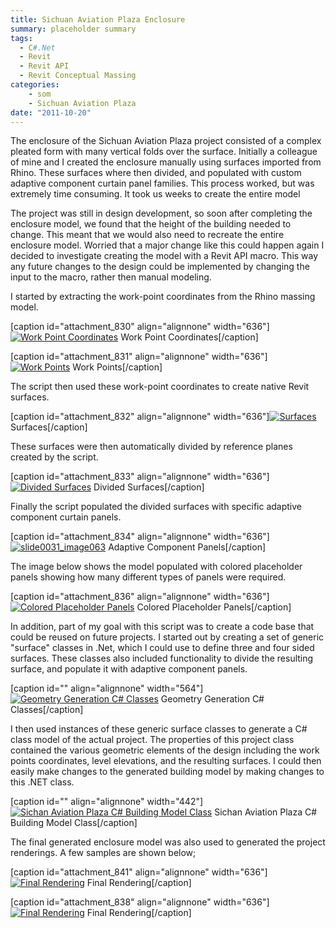 ```yaml
---
title: Sichuan Aviation Plaza Enclosure
summary: placeholder summary
tags:
  - C#.Net
  - Revit
  - Revit API
  - Revit Conceptual Massing
categories:
    - som
    - Sichuan Aviation Plaza
date: "2011-10-20"
---
```


The enclosure of the Sichuan Aviation Plaza project consisted of a complex pleated form with many vertical folds over the surface. Initially a colleague of mine and I created the enclosure manually using surfaces imported from Rhino. These surfaces where then divided, and populated with custom adaptive component curtain panel families. This process worked, but was extremely time consuming. It took us weeks to create the entire model

The project was still in design development, so soon after completing the enclosure model, we found that the height of the building needed to change. This meant that we would also need to recreate the entire enclosure model. Worried that a major change like this could happen again I decided to investigate creating the model with a Revit API macro. This way any future changes to the design could be implemented by changing the input to the macro, rather then manual modeling.

I started by extracting the work-point coordinates from the Rhino massing model.

\[caption id="attachment_830" align="alignnone" width="636"\][![](http://www.ericanastas.com/wp-content/uploads/2011/10/slide0020_image046-636x453.png "Work Point Coordinates")](slide0020_image046.png) Work Point Coordinates\[/caption\]

\[caption id="attachment_831" align="alignnone" width="636"\][![](http://www.ericanastas.com/wp-content/uploads/2011/10/slide0020_image048-636x439.png "Work Points")](slide0020_image048.png) Work Points\[/caption\]

The script then used these work-point coordinates to create native Revit surfaces.

\[caption id="attachment_832" align="alignnone" width="636"\][![](http://www.ericanastas.com/wp-content/uploads/2011/10/slide0031_image059-636x422.png "Surfaces")](slide0031_image059.png) Surfaces\[/caption\]

These surfaces were then automatically divided by reference planes created by the script.

\[caption id="attachment_833" align="alignnone" width="636"\][![](http://www.ericanastas.com/wp-content/uploads/2011/10/slide0031_image061-636x422.png "Divided Surfaces")](slide0031_image061.png) Divided Surfaces\[/caption\]

Finally the script populated the divided surfaces with specific adaptive component curtain panels.

\[caption id="attachment_834" align="alignnone" width="636"\][![](http://www.ericanastas.com/wp-content/uploads/2011/10/slide0031_image063-636x422.png "slide0031_image063")](slide0031_image063.png) Adaptive Component Panels\[/caption\]

The image below shows the model populated with colored placeholder panels showing how many different types of panels were required.

\[caption id="attachment_836" align="alignnone" width="636"\][![](http://www.ericanastas.com/wp-content/uploads/2011/10/slide0033_image067-636x533.png "Colored Placeholder Panels")](slide0033_image067.png) Colored Placeholder Panels\[/caption\]

In addition, part of my goal with this script was to create a code base that could be reused on future projects. I started out by creating a set of generic "surface" classes in .Net, which I could use to define three and four sided surfaces. These classes also included functionality to divide the resulting surface, and populate it with adaptive component panels.

\[caption id="" align="alignnone" width="564"\][![](http://www.ericanastas.com/wp-content/uploads/2011/10/slide0014_image057.png "Geometry Generation C# Classes")](slide0014_image057.png) Geometry Generation C# Classes\[/caption\]

I then used instances of these generic surface classes to generate a C# class model of the actual project. The properties of this project class contained the various geometric elements of the design including the work points coordinates, level elevations, and the resulting surfaces. I could then easily make changes to the generated building model by making changes to this .NET class.

\[caption id="" align="alignnone" width="442"\][![](http://www.ericanastas.com/wp-content/uploads/2011/10/slide0034_image065.png "Sichan Aviation Plaza C# Building Model Class")](slide0034_image065.png) Sichan Aviation Plaza C# Building Model Class\[/caption\]

The final generated enclosure model was also used to generated the project renderings. A few samples are shown below;

\[caption id="attachment_841" align="alignnone" width="636"\][![](http://www.ericanastas.com/wp-content/uploads/2011/10/slide0035_image001-636x795.jpg "Final Rendering")](slide0035_image001.jpg) Final Rendering\[/caption\]

\[caption id="attachment_838" align="alignnone" width="636"\][![](http://www.ericanastas.com/wp-content/uploads/2011/10/slide0036_image003-636x795.jpg "Final Rendering")](slide0036_image003.jpg) Final Rendering\[/caption\]

